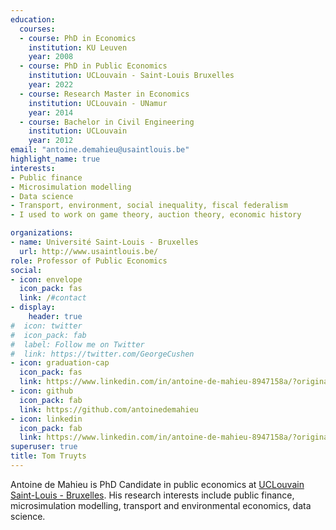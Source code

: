 ```yaml
---
education:
  courses:
  - course: PhD in Economics
    institution: KU Leuven
    year: 2008
  - course: PhD in Public Economics
    institution: UCLouvain - Saint-Louis Bruxelles
    year: 2022
  - course: Research Master in Economics 
    institution: UCLouvain - UNamur
    year: 2014
  - course: Bachelor in Civil Engineering
    institution: UCLouvain
    year: 2012
email: "antoine.demahieu@usaintlouis.be"
highlight_name: true
interests:
- Public finance
- Microsimulation modelling
- Data science
- Transport, environment, social inequality, fiscal federalism
- I used to work on game theory, auction theory, economic history

organizations:
- name: Université Saint-Louis - Bruxelles
  url: http://www.usaintlouis.be/
role: Professor of Public Economics
social:
- icon: envelope
  icon_pack: fas
  link: /#contact
- display:
    header: true
#  icon: twitter
#  icon_pack: fab
#  label: Follow me on Twitter
#  link: https://twitter.com/GeorgeCushen
- icon: graduation-cap
  icon_pack: fas
  link: https://www.linkedin.com/in/antoine-de-mahieu-8947158a/?originalSubdomain=be
- icon: github
  icon_pack: fab
  link: https://github.com/antoinedemahieu
- icon: linkedin
  icon_pack: fab
  link: https://www.linkedin.com/in/antoine-de-mahieu-8947158a/?originalSubdomain=be
superuser: true
title: Tom Truyts
---
```


Antoine de Mahieu is PhD Candidate in public economics at <a href="https://www.usaintlouis.be">UCLouvain Saint-Louis - Bruxelles</a>. His research interests include public finance, microsimulation modelling, transport and environmental economics, data science.

